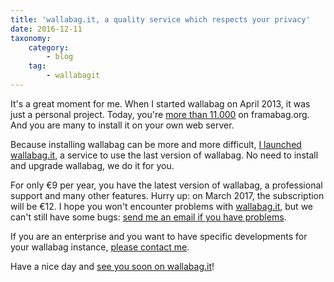 ```yaml
---
title: 'wallabag.it, a quality service which respects your privacy'
date: 2016-12-11
taxonomy:
    category:
        - blog
    tag:
        - wallabagit
---
```


It's a great moment for me. When I started wallabag on April 2013, it was just a personal project. Today, you're [more than 11.000](https://framabag.org/analytics/) on framabag.org. And you are many to install it on your own web server.

Because installing wallabag can be more and more difficult, [I launched wallabag.it](https://www.wallabag.it/), a service to use the last version of wallabag. No need to install and upgrade wallabag, we do it for you.

For only €9 per year, you have the latest version of wallabag, a professional support and many other features. Hurry up: on March 2017, the subscription will be €12.
I hope you won't encounter problems with [wallabag.it](http://https///www.wallabag.it), but we can't still have some bugs: [send me an email if you have problems](mailto:nicolas@wallabag.it).

If you are an enterprise and you want to have specific developments for your wallabag instance, [please contact me](mailto:nicolas@wallabag.it).

Have a nice day and [see you soon on wallabag.it](https://www.wallabag.it/)!
